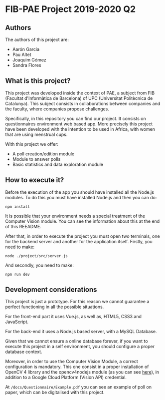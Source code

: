 # FIB-PAE Project 2019-2020 Q2

## Authors
The authors of this project are:

* Aarón Garcia
* Pau Altet
* Joaquim Gómez
* Sandra Flores

## What is this project?

This project was developed inside the context of PAE, a subject from FIB (Facultat d'Informàtica de Barcelona) of UPC (Universitat Politècnica de Catalunya). This subject consists in collaborations between companies and the faculty, where companies propose challenges.

Specifically, in this repository you can find our project. It consists on questionnaires environment web based app. More precisely this project have been developed with the intention to be used in Africa, with women that are using menstrual cups.

With this project we offer:

* A poll creation/edition module
* Module to answer polls
* Basic statistics and data exploration module

## How to execute it?

Before the execution of the app you should have installed all the Node.js modules. To do this you must have installed Node.js and then you can do:

`npm install`

It is possible that your environment needs a special treatment of the Computer Vision module. You can see the information about this at the end of this REEADME.

After that, in order to execute the project you must open two terminals, one for the backend server and another for the application itself. Firstly, you need to make:

`node ./project/src/server.js`

And secondly, you need to make:

`npm run dev`


## Development considerations

This project is just a prototype. For this reason we cannot guarantee a perfect functioning in all the possible situations.

For the front-end part it uses Vue.js, as well as, HTML5, CSS3 and JavaScript.

For the back-end it uses a Node.js based server, with a MySQL Database.

Given that we cannot ensure a online database forever, if you want to execute this project in a self environment, you should configure a proper database context.

Moreover, in order to use the Computer Vision Module, a correct configuration is mandatory. 
This one consist in a proper installation of OpenCV 4 library and the opencv4nodejs module (as you can see [here](https://www.npmjs.com/package/opencv4nodejs)), in addition to a Google Cloud Platform (Vision API) credential.

At `/docs/Questionnaire/Example.pdf` you can see an example of poll on paper, which can be digitalised with this project.



